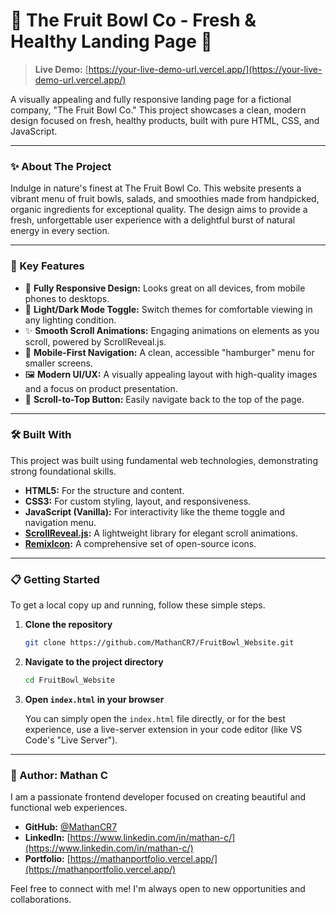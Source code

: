 # 🍓 The Fruit Bowl Co - Fresh & Healthy Landing Page 🥗


> **Live Demo:** [https://your-live-demo-url.vercel.app/](https://your-live-demo-url.vercel.app/)

A visually appealing and fully responsive landing page for a fictional company, "The Fruit Bowl Co." This project showcases a clean, modern design focused on fresh, healthy products, built with pure HTML, CSS, and JavaScript.

---

### ✨ About The Project

Indulge in nature's finest at The Fruit Bowl Co. This website presents a vibrant menu of fruit bowls, salads, and smoothies made from handpicked, organic ingredients for exceptional quality. The design aims to provide a fresh, unforgettable user experience with a delightful burst of natural energy in every section.

---

### 🚀 Key Features

*   📱 **Fully Responsive Design:** Looks great on all devices, from mobile phones to desktops.
*   🎨 **Light/Dark Mode Toggle:** Switch themes for comfortable viewing in any lighting condition.
*   ✨ **Smooth Scroll Animations:** Engaging animations on elements as you scroll, powered by ScrollReveal.js.
*   🍔 **Mobile-First Navigation:** A clean, accessible "hamburger" menu for smaller screens.
*   🖼️ **Modern UI/UX:** A visually appealing layout with high-quality images and a focus on product presentation.
*   🔼 **Scroll-to-Top Button:** Easily navigate back to the top of the page.

---

### 🛠️ Built With

This project was built using fundamental web technologies, demonstrating strong foundational skills.

*   **HTML5:** For the structure and content.
*   **CSS3:** For custom styling, layout, and responsiveness.
*   **JavaScript (Vanilla):** For interactivity like the theme toggle and navigation menu.
*   **[ScrollReveal.js](https://scrollrevealjs.org/):** A lightweight library for elegant scroll animations.
*   **[RemixIcon](https://remixicon.com/):** A comprehensive set of open-source icons.

---

### 📋 Getting Started

To get a local copy up and running, follow these simple steps.

1.  **Clone the repository**
    ```sh
    git clone https://github.com/MathanCR7/FruitBowl_Website.git
    ```
2.  **Navigate to the project directory**
    ```sh
    cd FruitBowl_Website
    ```
3.  **Open `index.html` in your browser**
    
    You can simply open the `index.html` file directly, or for the best experience, use a live-server extension in your code editor (like VS Code's "Live Server").

---

### 👤 Author: Mathan C

I am a passionate frontend developer focused on creating beautiful and functional web experiences.

*   **GitHub:** [@MathanCR7](https://github.com/MathanCR7)
*   **LinkedIn:** [https://www.linkedin.com/in/mathan-c/](https://www.linkedin.com/in/mathan-c/)
*   **Portfolio:** [https://mathanportfolio.vercel.app/](https://mathanportfolio.vercel.app/)

Feel free to connect with me! I'm always open to new opportunities and collaborations.
